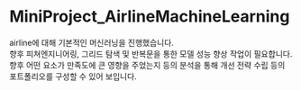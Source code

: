 # MiniProject_AirlineMachineLearning
airline에 대해 기본적인 머신러닝을 진행했습니다.<br>
향후 피쳐엔지니어링, 그리드 탐색 및 반복문을 통한 모델 성능 향상 작업이 필요합니다.<br>
향후 어떤 요소가 만족도에 큰 영향을 주었는지 등의 분석을 통해 개선 전략 수립 등의 포트폴리오를 구성할 수 있어 보입니다.
